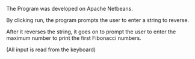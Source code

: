 The Program was developed on Apache Netbeans.

By clicking run, the program prompts the user to enter a string to reverse.

After it reverses the string, it goes on to prompt the user to enter the maximum number
to print the first Fibonacci numbers.

(All input is read from the keyboard)
